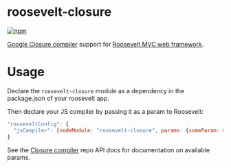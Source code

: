 roosevelt-closure
===
[![npm](https://img.shields.io/npm/v/roosevelt-closure.svg)](https://www.npmjs.com/package/roosevelt-closure)

[Google Closure compiler](https://developers.google.com/closure/compiler) support for [Roosevelt MVC web framework](https://github.com/rooseveltframework/roosevelt).

# Usage

Declare the `roosevelt-closure` module as a dependency in the package.json of your roosevelt app.

Then declare your JS compiler by passing it as a param to Roosevelt:

```js
"rooseveltConfig": {
  "jsCompiler": {nodeModule: "roosevelt-closure", params: {someParam: someValue}}
}
```

See the [Closure compiler](https://www.npmjs.com/package/google-closure-compiler-js) repo API docs for documentation on available params.
